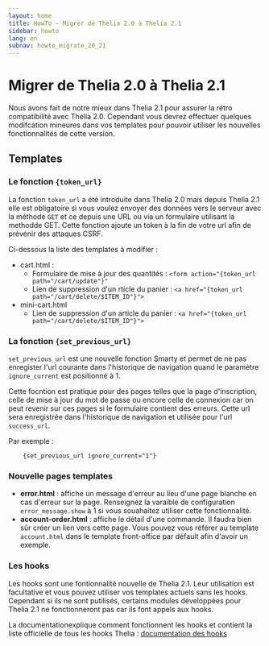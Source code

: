 ```yaml
---
layout: home
title: HowTo - Migrer de Thelia 2.0 à Thelia 2.1
sidebar: howto
lang: en
subnav: howto_migrate_20_21
---
```


<div class="page-header">
    <h1>Migrer de Thelia 2.0 à Thelia 2.1</h1>
</div>

Nous avons fait de notre mieux dans Thelia 2.1 pour assurer la rétro compatibilité avec Thelia 2.0. Cependant vous devrez effectuer quelques modifcation mineures dans vos templates pour pouvoir utiliser les nouvelles fonctionnalités de cette version.

## Templates

### Le fonction `{token_url}`

La fonction `token_url` a été introduite dans Thelia 2.0 mais depuis Thelia 2.1 elle est obligatoire si vous voulez envoyer des données vers le serveur avec la méthode `GET` et ce depuis une URL ou via un formulaire utilisant la methodde GET.
Cette fonction ajoute un token à la fin de votre url afin de prévénir des attaques CSRF.

Ci-dessous la liste des templates à modifier :

- cart.html :
    - Formulaire de mise à jour des quantités : `<form action="{token_url path="/cart/update"}"`
    - Lien de suppression d'un rticle du panier : `<a href="{token_url path="/cart/delete/$ITEM_ID"}">`
- mini-cart.html
    - Lien de suppression d'un article du panier : `<a href="{token_url path="/cart/delete/$ITEM_ID"}">`

### La fonction `{set_previous_url}`

`set_previous_url` est une nouvelle fonction Smarty et permet de ne pas enregister l'url courante dans l'historique de navigation quand le paramètre `ignore_current` est positionné à 1.

Cette focntion est pratique pour des pages telles que la page d'inscription, celle de mise à jour du mot de passe ou encore celle de connexion car on peut revenir sur ces pages si le formulaire contient des erreurs. Cette url sera enregistrée dans l'historique de navigation  et utilisée pour l'url ```success_url```.

Par exemple :
```smarty
    {set_previous_url ignore_current="1"}
```

### Nouvelle pages templates

* **error.html** : affiche un message d'erreur au lieu d'une page blanche en cas d'erreur sur la page. Renseignez la varaible de configuration ```error_message.show``` à 1 si vous souahaitez utiliser cette fonctionnalité.
* **account-order.html** : affiche le détail d'une commande. Il faudra bien sûr créer un lien vers cette page. Vous pouvez vous référer au template `account.html` dans le template front-office par défault afin d'avoir un exemple.

### Les hooks

Les hooks sont une fontionnalité nouvelle de Thelia 2.1. Leur utilisation est facultative et vous pouvez utiliser vos templates actuels sans les hooks.
Cependant si ils ne sont putilisés, certains modules développées pour Thelia 2.1 ne fonctionneront pas car ils font appels aux hooks.

La documentationexplique comment fonctionnent les hooks et contient la liste officielle de tous les hooks Thelia :
[documentation des hooks](/fr/documentation/modules/hooks/index.html)
